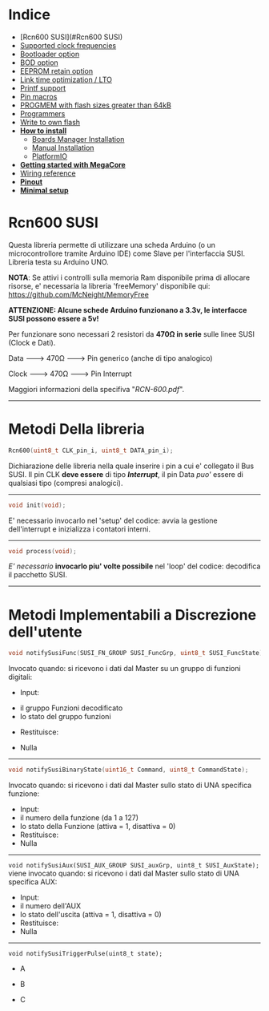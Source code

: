 # Indice
* [Rcn600 SUSI](#Rcn600 SUSI)
* [Supported clock frequencies](#supported-clock-frequencies)
* [Bootloader option](#bootloader-option)
* [BOD option](#bod-option)
* [EEPROM retain option](#eeprom-option)
* [Link time optimization / LTO](#link-time-optimization--lto)
* [Printf support](#printf-support)
* [Pin macros](#pin-macros)
* [PROGMEM with flash sizes greater than 64kB](#progmem-with-flash-sizes-greater-than-64kb)
* [Programmers](#programmers)
* [Write to own flash](#write-to-own-flash)
* **[How to install](#how-to-install)**
  - [Boards Manager Installation](#boards-manager-installation)
  - [Manual Installation](#manual-installation)
  - [PlatformIO](#platformio)
* **[Getting started with MegaCore](#getting-started-with-megacore)**
* [Wiring reference](#wiring-reference)
* **[Pinout](#pinout)**
* **[Minimal setup](#minimal-setup)**

# Rcn600 SUSI
Questa libreria permette di utilizzare una scheda Arduino (o un microcontrollore tramite Arduino IDE) come Slave per l'interfaccia SUSI.<br/>
Libreria testa su Arduino UNO.

**NOTA**: Se attivi i controlli sulla memoria Ram disponibile prima di allocare risorse, e' necessaria la libreria 'freeMemory' disponibile qui: https://github.com/McNeight/MemoryFree

**ATTENZIONE: Alcune schede Arduino funzionano a 3.3v, le interfacce SUSI possono essere a 5v!** 

Per funzionare sono necessari 2 resistori da **470Ω in serie** sulle linee SUSI (Clock e Dati).

Data  ---> 470Ω ---> Pin generico (anche di tipo analogico)

Clock ---> 470Ω ---> Pin Interrupt

Maggiori informazioni della specifiva "*RCN-600.pdf*".

------------

# Metodi Della libreria
```c
Rcn600(uint8_t CLK_pin_i, uint8_t DATA_pin_i);
```
Dichiarazione delle libreria nella quale inserire i pin a cui e' collegato il Bus SUSI.
Il pin CLK **deve essere** di tipo ***Interrupt***, il pin Data *puo'* essere di qualsiasi tipo (compresi analogici).

------------

```c
void init(void);
```
E' necessario invocarlo nel 'setup' del codice: avvia la gestione dell'interrupt e inizializza i contatori interni.

------------

```c
void process(void);
```
*E' necessario*  **invocarlo piu' volte possibile** nel 'loop' del codice: decodifica il pacchetto SUSI.

------------

# Metodi Implementabili a Discrezione dell'utente
```c
void notifySusiFunc(SUSI_FN_GROUP SUSI_FuncGrp, uint8_t SUSI_FuncState);
```
Invocato quando: si ricevono i dati dal Master su un gruppo di funzioni digitali:
* Input: 
 - il gruppo Funzioni decodificato
 - lo stato del gruppo funzioni
* Restituisce:
 - Nulla

------------

```c
void notifySusiBinaryState(uint16_t Command, uint8_t CommandState);
```
Invocato quando: si ricevono i dati dal Master sullo stato di UNA specifica funzione:
- Input:
 - il numero della funzione (da 1 a 127)
 - lo stato della Funzione (attiva = 1, disattiva = 0)
- Restituisce:
 - Nulla
------------
`void notifySusiAux(SUSI_AUX_GROUP SUSI_auxGrp, uint8_t SUSI_AuxState);`
viene invocato quando: si ricevono i dati dal Master sullo stato di UNA specifica AUX:
- Input:
 - il numero dell'AUX
 - lo stato dell'uscita (attiva = 1, disattiva = 0)
- Restituisce:
 - Nulla
------------
`void notifySusiTriggerPulse(uint8_t state);`


* A
 - B
* C